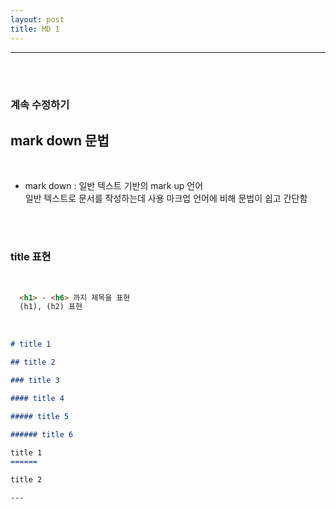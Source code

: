 ```yaml
---
layout: post
title: MD 1
---
```


---

<br><br>

### 계속 수정하기

## mark down 문법

<br>

- mark down : 일반 텍스트 기반의 mark up 언어<br>
  일반 텍스트로 문서를 작성하는데 사용 마크업 언어에 비해 문법이 쉽고 간단함<br>

<br><br>

### title 표현

<br>

```md
  <h1> - <h6> 까지 제목을 표현
  (h1), (h2) 표현
```

<br>

```md
# title 1

## title 2

### title 3

#### title 4

##### title 5

###### title 6

title 1
======

title 2

---
```

<br><br>
